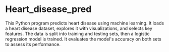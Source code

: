# Heart_disease_pred
This Python program predicts heart disease using machine learning. It loads a heart disease dataset, explores it with visualizations, and selects key features. The data is split into training and testing sets, then a logistic regression model is trained. It evaluates the model's accuracy on both sets to assess its performance.
